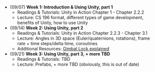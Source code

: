 * (09/07) **Week 1: Introduction & Using Unity, part 1**
    * Readings & Tutorials: Unity in Action Chapter 1 - Chapter 2.2.2
    * Lecture: CS 196 format, different types of game development, benefits of Unity, how to use Unity
* (09/14) **Week 2: Using Unity, part 2**
    * Readings & Tutorials: Unity in Action Chapter 2.2.3 - Chapter 3.1
    * Lecture: Angles in 3D space (Euler/quaternions, rotations), frame rate + time steps/delta time, coroutines
    * Additional Resources: [Gimbal Lock explained](https://www.youtube.com/watch?v=zc8b2Jo7mno)
* (09/21) **Week 3: Using Unity, part 3, + more TBD**
    * Readings & Tutorials: TBD
    * Lecture: Prefabs, + more TBD
(obviously, this is out of date)
